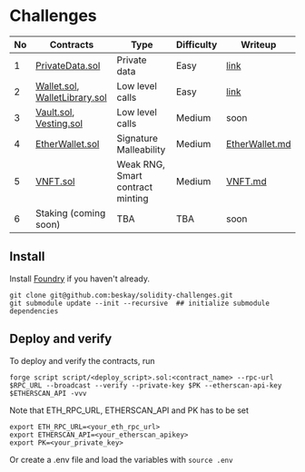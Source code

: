 # Challenges

| No  | Contracts                                                                    | Type                                  | Difficulty | Writeup                                                                                 |
| --- | ---------------------------------------------------------------------------- | ------------------------------------- | ---------- | --------------------------------------------------------------------------------------- |
| 1   | [PrivateData.sol](src/PrivateData.sol)                                       | Private data                          | Easy       | [link](https://mirror.xyz/ethernautdao.eth/mxnAUuwRX6h42jubCzF_9-Tbsp14uH_eQ3xyEn4jF7w) |
| 2   | [Wallet.sol](src/Wallet.sol),<br/>[WalletLibrary.sol](src/WalletLibrary.sol) | Low level calls                       | Easy       | [link](https://mirror.xyz/ethernautdao.eth/-rj5iTdt_GTRNS7aIzJBwqp95UGemxIMzNN-m96Io8Y) |
| 3   | [Vault.sol](src/Vault.sol),<br/>[Vesting.sol](src/Vesting.sol)               | Low level calls                       | Medium     | soon                                                                                    |
| 4   | [EtherWallet.sol](src/EtherWallet.sol)                                       | Signature Malleability                | Medium     | [EtherWallet.md](writeups/EtherWallet.md)                                               |
| 5   | [VNFT.sol](src/VNFT.sol)                                                     | Weak RNG,<br/> Smart contract minting | Medium     | [VNFT.md](writeups/VNFT.md)                                                             |
| 6   | Staking (coming soon)                                                        | TBA                                   | TBA        | soon                                                                                    |

## Install

Install [Foundry](https://github.com/gakonst/foundry) if you haven't already.

```
git clone git@github.com:beskay/solidity-challenges.git
git submodule update --init --recursive  ## initialize submodule dependencies
```

## Deploy and verify

To deploy and verify the contracts, run

```
forge script script/<deploy_script>.sol:<contract_name> --rpc-url $RPC_URL --broadcast --verify --private-key $PK --etherscan-api-key $ETHERSCAN_API -vvv
```

Note that ETH_RPC_URL, ETHERSCAN_API and PK has to be set

```
export ETH_RPC_URL=<your_eth_rpc_url>
export ETHERSCAN_API=<your_etherscan_apikey>
export PK=<your_private_key>
```

Or create a .env file and load the variables with `source .env`
